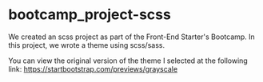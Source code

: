 # bootcamp_project-scss

We created an scss project as part of the Front-End Starter's Bootcamp. In this project, we wrote a theme using scss/sass.

You can view the original version of the theme I selected at the following link: https://startbootstrap.com/previews/grayscale 
